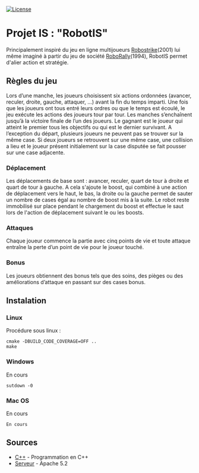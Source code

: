 [![License](https://img.shields.io/badge/license-CC0-blue.svg)](https://github.com/samhanic/plt/master/LICENSE.txt)

# Projet IS : "RobotIS"

Principalement inspiré du jeu en ligne multijoueurs [Robostrike](http://www.robostrike.com/)(2001) lui même imaginé à partir du jeu de société [RoboRally](https://fr.wikipedia.org/wiki/RoboRally/)(1994), RobotIS permet d'alier action et stratégie.

## Règles du jeu

Lors d’une manche, les joueurs choisissent six actions ordonnées (avancer, reculer, droite, gauche, attaquer, …) avant la fin du temps imparti. Une fois que les joueurs ont tous entré leurs ordres ou que le temps est écoulé, le jeu exécute les actions des joueurs tour par tour. 
Les manches s’enchaînent jusqu’à la victoire finale de l’un des joueurs. Le gagnant est le joueur qui atteint le premier tous les objectifs ou qui est le dernier survivant.
A l’exception du départ, plusieurs joueurs ne peuvent pas se trouver sur la même case. Si deux joueurs se retrouvent sur une même case, une collision a lieu et le joueur présent initialement sur la case disputée se fait pousser sur une case adjacente.

### Déplacement

Les déplacements de base sont : avancer, reculer, quart de tour à droite et quart de tour à gauche. A cela s'ajoute le boost, qui combiné à une action de déplacement vers le haut, le bas, la droite ou la gauche permet de sauter un nombre de cases égal au nombre de boost mis à la suite. Le robot reste immobilisé sur place pendant le chargement du boost et effectue le saut lors de l'action de déplacement suivant le ou les boosts. 

### Attaques

Chaque joueur commence la partie avec cinq points de vie et toute attaque entraîne la perte d’un point de vie pour le joueur touché.

### Bonus

Les joueurs obtiennent des bonus tels que des soins, des pièges ou des améliorations d’attaque en passant sur des cases bonus.


## Instalation

### Linux

Procédure sous linux :

```
cmake -DBUILD_CODE_COVERAGE=OFF ..
make
```

### Windows

En cours

```
sutdown -0
```

### Mac OS

En cours

```
En cours
```


## Sources

* [C++](https://en.wikipedia.org/wiki/C++) - Programmation en C++
* [Serveur](https://maven.apache.org/) - Apache 5.2
